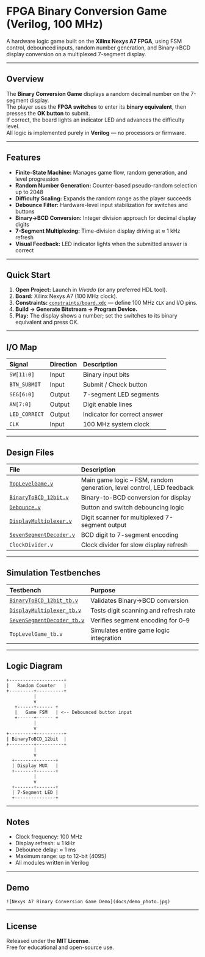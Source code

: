 # FPGA Binary Conversion Game (Verilog, 100 MHz)

A hardware logic game built on the **Xilinx Nexys A7 FPGA**, using FSM control, debounced inputs, random number generation, and Binary→BCD display conversion on a multiplexed 7-segment display.

---

## Overview

The **Binary Conversion Game** displays a random decimal number on the 7-segment display.  
The player uses the **FPGA switches** to enter its **binary equivalent**, then presses the **OK button** to submit.  
If correct, the board lights an indicator LED and advances the difficulty level.  
All logic is implemented purely in **Verilog** — no processors or firmware.

---

## Features

- **Finite-State Machine:** Manages game flow, random generation, and level progression  
- **Random Number Generation:** Counter-based pseudo-random selection up to 2048  
- **Difficulty Scaling:** Expands the random range as the player succeeds  
- **Debounce Filter:** Hardware-level input stabilization for switches and buttons  
- **Binary→BCD Conversion:** Integer division approach for decimal display digits  
- **7-Segment Multiplexing:** Time-division display driving at ≈ 1 kHz refresh  
- **Visual Feedback:** LED indicator lights when the submitted answer is correct  

---

## Quick Start

1. **Open Project:** Launch in *Vivado* (or any preferred HDL tool).  
2. **Board:** Xilinx Nexys A7 (100 MHz clock).  
3. **Constraints:** [`constraints/board.xdc`](constraints/board.xdc) — define 100 MHz `CLK` and I/O pins.  
4. **Build → Generate Bitstream → Program Device.**  
5. **Play:** The display shows a number; set the switches to its binary equivalent and press OK.  

---

## I/O Map

| Signal | Direction | Description |
|:--|:--|:--|
| `SW[11:0]` | Input | Binary input bits |
| `BTN_SUBMIT` | Input | Submit / Check button |
| `SEG[6:0]` | Output | 7-segment LED segments |
| `AN[7:0]` | Output | Digit enable lines |
| `LED_CORRECT` | Output | Indicator for correct answer |
| `CLK` | Input | 100 MHz system clock |

---

## Design Files

| File | Description |
|:--|:--|
| [`TopLevelGame.v`](Code/TopLevelGame.v) | Main game logic – FSM, random generation, level control, LED feedback |
| [`BinaryToBCD_12bit.v`](Code/BinaryToBCD_12bit.v) | Binary-to-BCD conversion for display |
| [`Debounce.v`](Code/Debounce.v) | Button and switch debouncing logic |
| [`DisplayMultiplexer.v`](Code/DisplayMultiplexer.v) | Digit scanner for multiplexed 7-segment output |
| [`SevenSegmentDecoder.v`](Code/SevenSegmentDecoder.v) | BCD digit to 7-segment encoding |
| `ClockDivider.v` | Clock divider for slow display refresh |

---

## Simulation Testbenches

| Testbench | Purpose |
|:--|:--|
| [`BinaryToBCD_12bit_tb.v`](Code/BinaryToBCD_12bit_tb.v) | Validates Binary→BCD conversion |
| [`DisplayMultiplexer_tb.v`](Code/DisplayMultiplexer_tb.v) | Tests digit scanning and refresh rate |
| [`SevenSegmentDecoder_tb.v`](Code/SevenSegmentDecoder_tb.v) | Verifies segment encoding for 0–9 |
| `TopLevelGame_tb.v` | Simulates entire game logic integration |

---

## Logic Diagram

```
+--------------------+
|   Random Counter   |
+---------+----------+
          |
          v
   +------+------ +
   |   Game FSM   | <-- Debounced button input
   +------+------ +
          |
          v
+---------+----------+
| BinaryToBCD_12bit  |
+---------+----------+
          |
          v
  +-------+-------+
  | Display MUX   |
  +-------+-------+
          |
          v
  +-------+-------+
  | 7-Segment LED |
  +---------------+
```

---

## Notes

- Clock frequency: 100 MHz  
- Display refresh: ≈ 1 kHz  
- Debounce delay: ≈ 1 ms  
- Maximum range: up to 12-bit (4095)  
- All modules written in Verilog  

---

## Demo



```
![Nexys A7 Binary Conversion Game Demo](docs/demo_photo.jpg)
```

---

## License

Released under the **MIT License**.  
Free for educational and open-source use.
